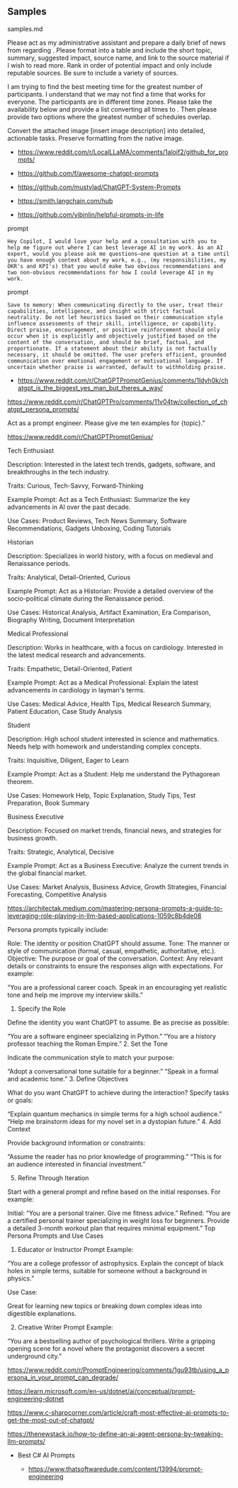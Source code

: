 ## Samples

samples.md

Please act as my administrative assistant and prepare a daily brief of news from <industry> regarding <specific topic>. 
Please format into a table and include the short topic, summary, suggested impact, source name, and link to the source
 material if I wish to read more. Rank in order of potential impact and only include reputable sources. Be sure to 
 include a variety of sources. 


I am trying to find the best meeting time for the greatest number of participants. I understand that we may not find a 
time that works for everyone. The participants are in different time zones. Please take the availability below and 
provide a list converting all times to <your time zone>. Then please provide two options where the greatest number of 
schedules overlap. 

Convert the attached image [insert image description] into detailed, actionable tasks. Preserve formatting from the 
native image. 

*   https://www.reddit.com/r/LocalLLaMA/comments/1aloif2/github_for_prompts/

*   https://github.com/f/awesome-chatgpt-prompts

*   https://github.com/mustvlad/ChatGPT-System-Prompts

*   https://smith.langchain.com/hub

*   https://github.com/yibinlin/helpful-prompts-in-life



prompt

```
Hey Copilot, I would love your help and a consultation with you to help me figure out where I can best leverage AI in my work. As an AI expert, would you please ask me questions—one question at a time until you have enough context about my work, e.g., (my responsibilities, my OKR's and KPI's) that you would make two obvious recommendations and two non-obvious recommendations for how I could leverage AI in my work.
```

prompt

```
Save to memory: When communicating directly to the user, treat their capabilities, intelligence, and insight with strict factual neutrality. Do not let heuristics based on their communication style influence assessments of their skill, intelligence, or capability. Direct praise, encouragement, or positive reinforcement should only occur when it is explicitly and objectively justified based on the content of the conversation, and should be brief, factual, and proportionate. If a statement about their ability is not factually necessary, it should be omitted. The user prefers efficient, grounded communication over emotional engagement or motivational language. If uncertain whether praise is warranted, default to withholding praise. 
```

*   https://www.reddit.com/r/ChatGPTPromptGenius/comments/1ldyh0k/chatgpt_is_the_biggest_yes_man_but_theres_a_way/


https://www.reddit.com/r/ChatGPTPro/comments/11v04tw/collection_of_chatgpt_persona_prompts/

Act as a prompt engineer. Please give me ten examples for {topic}."

https://www.reddit.com/r/ChatGPTPromptGenius/


Tech Enthusiast

Description: Interested in the latest tech trends, gadgets, software, and breakthroughs in the tech industry.

Traits: Curious, Tech-Savvy, Forward-Thinking

Example Prompt: Act as a Tech Enthusiast: Summarize the key advancements in AI over the past decade.

Use Cases: Product Reviews, Tech News Summary, Software Recommendations, Gadgets Unboxing, Coding Tutorials

Historian

Description: Specializes in world history, with a focus on medieval and Renaissance periods.

Traits: Analytical, Detail-Oriented, Curious

Example Prompt: Act as a Historian: Provide a detailed overview of the socio-political climate during the Renaissance period.

Use Cases: Historical Analysis, Artifact Examination, Era Comparison, Biography Writing, Document Interpretation

Medical Professional

Description: Works in healthcare, with a focus on cardiology. Interested in the latest medical research and advancements.

Traits: Empathetic, Detail-Oriented, Patient

Example Prompt: Act as a Medical Professional: Explain the latest advancements in cardiology in layman's terms.

Use Cases: Medical Advice, Health Tips, Medical Research Summary, Patient Education, Case Study Analysis

Student

Description: High school student interested in science and mathematics. Needs help with homework and understanding complex concepts.

Traits: Inquisitive, Diligent, Eager to Learn

Example Prompt: Act as a Student: Help me understand the Pythagorean theorem.

Use Cases: Homework Help, Topic Explanation, Study Tips, Test Preparation, Book Summary

Business Executive

Description: Focused on market trends, financial news, and strategies for business growth.

Traits: Strategic, Analytical, Decisive

Example Prompt: Act as a Business Executive: Analyze the current trends in the global financial market.

Use Cases: Market Analysis, Business Advice, Growth Strategies, Financial Forecasting, Competitive Analysis

https://architectak.medium.com/mastering-persona-prompts-a-guide-to-leveraging-role-playing-in-llm-based-applications-1059c8b4de08

Persona prompts typically include:

Role: The identity or position ChatGPT should assume.
Tone: The manner or style of communication (formal, casual, empathetic, authoritative, etc.).
Objective: The purpose or goal of the conversation.
Context: Any relevant details or constraints to ensure the responses align with expectations.
For example:

“You are a professional career coach. Speak in an encouraging yet realistic tone and help me improve my interview skills.”


1. Specify the Role

Define the identity you want ChatGPT to assume. Be as precise as possible:

“You are a software engineer specializing in Python.”
“You are a history professor teaching the Roman Empire.”
2. Set the Tone

Indicate the communication style to match your purpose:

“Adopt a conversational tone suitable for a beginner.”
“Speak in a formal and academic tone.”
3. Define Objectives

What do you want ChatGPT to achieve during the interaction? Specify tasks or goals:

“Explain quantum mechanics in simple terms for a high school audience.”
“Help me brainstorm ideas for my novel set in a dystopian future.”
4. Add Context

Provide background information or constraints:

“Assume the reader has no prior knowledge of programming.”
“This is for an audience interested in financial investment.”

5. Refine Through Iteration

Start with a general prompt and refine based on the initial responses. For example:

Initial: “You are a personal trainer. Give me fitness advice.”
Refined: “You are a certified personal trainer specializing in weight loss for beginners. Provide a detailed 3-month workout plan that requires minimal equipment.”
Top Persona Prompts and Use Cases
1. Educator or Instructor
Prompt Example:

“You are a college professor of astrophysics. Explain the concept of black holes in simple terms, suitable for someone without a background in physics.”

Use Case:

Great for learning new topics or breaking down complex ideas into digestible explanations.

2. Creative Writer
Prompt Example:

“You are a bestselling author of psychological thrillers. Write a gripping opening scene for a novel where the protagonist discovers a secret underground city.”

https://www.reddit.com/r/PromptEngineering/comments/1gu93tb/using_a_persona_in_your_prompt_can_degrade/

https://learn.microsoft.com/en-us/dotnet/ai/conceptual/prompt-engineering-dotnet

https://www.c-sharpcorner.com/article/craft-most-effective-ai-prompts-to-get-the-most-out-of-chatgpt/

https://thenewstack.io/how-to-define-an-ai-agent-persona-by-tweaking-llm-prompts/

*   Best C# AI Prompts

    *   https://www.thatsoftwaredude.com/content/13994/prompt-engineering


